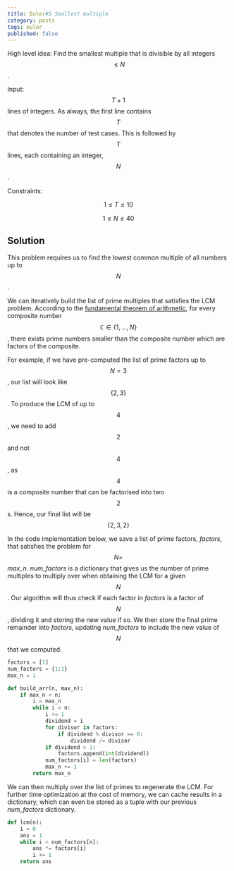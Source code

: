 ```yaml
---
title: Euler#5 Smallest multiple
category: posts
tags: euler
published: false
---
```


High level idea: Find the smallest multiple that is divisible by all integers $$\leq N$$.

Input: $$T+1$$ lines of integers. As always, the first line contains $$T$$ that denotes the number of test cases. This is followed by $$T$$ lines, each containing an integer, $$N$$.

Constraints:

$$1 \leq T \leq 10$$

$$1 \leq N \leq 40$$


## Solution
This problem requires us to find the lowest common multiple of all numbers up to $$N$$.

We can iteratively build the list of prime multiples that satisfies the LCM problem. According to the [fundamental theorem of arithmetic](https://en.wikipedia.org/wiki/Fundamental_theorem_of_arithmetic), for every composite number $$\mathbb{C} \in \{1,\ldots, N \}$$, there exists prime numbers smaller than the composite number which are factors of the composite.

For example, if we have pre-computed the list of prime factors up to $$N = 3$$, our list will look like $$\{2,3\}$$. To produce the LCM of up to $$4$$, we need to add $$2$$ and not $$4$$, as $$4$$ is a composite number that can be factorised into two $$2$$s. Hence, our final list will be $$\{2,3,2\}$$

In the code implementation below, we save a list of prime factors, *factors*, that satisfies the problem for $$N = $$ *max_n*. *num_factors* is a dictionary that gives us the number of prime multiples to multiply over when obtaining the LCM for a given $$N$$. Our algorithm will thus check if each factor in *factors* is a factor of $$N$$, dividing it and storing the new value if so. We then store the final prime remainder into *factors*, updating *num_factors* to include the new value of $$N$$ that we computed.

```python
factors = [1]
num_factors = {1:1}
max_n = 1

def build_arr(n, max_n):
    if max_n < n:
        i = max_n
        while i < n:
            i += 1
            dividend = i
            for divisor in factors:
                if dividend % divisor == 0:
                    dividend /= divisor
            if dividend > 1:
                factors.append(int(dividend))
            num_factors[i] = len(factors)
            max_n += 1
        return max_n
```

We can then multiply over the list of primes to regenerate the LCM. For further time optimization at the cost of memory, we can cache results in a dictionary, which can even be stored as a tuple with our previous *num_factors* dictionary.

```python
def lcm(n):
    i = 0
    ans = 1
    while i < num_factors[n]:
        ans *= factors[i]
        i += 1
    return ans
```
